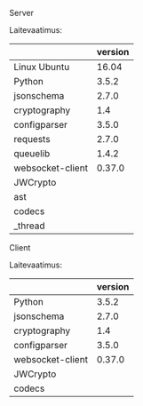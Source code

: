 Server

Laitevaatimus:

||version|
|---|---|
| Linux Ubuntu | 16.04 |
| Python | 3.5.2 |
| jsonschema| 2.7.0 |
| cryptography | 1.4 |
| configparser | 3.5.0 |
| requests | 2.7.0 |
| queuelib | 1.4.2 |
| websocket-client | 0.37.0 |
| JWCrypto ||
| ast ||
| codecs ||
| _thread ||

Client

Laitevaatimus:

||version|
|---|---|
| Python | 3.5.2 |
| jsonschema| 2.7.0 |
| cryptography | 1.4 |
| configparser | 3.5.0 |
| websocket-client | 0.37.0 |
| JWCrypto ||
| codecs ||
